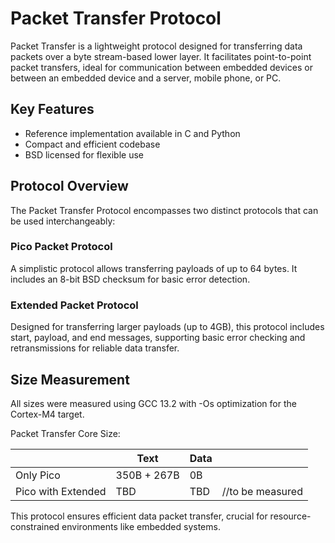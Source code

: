 # Packet Transfer Protocol

Packet Transfer is a lightweight protocol designed for transferring data packets over a byte stream-based lower layer. It facilitates point-to-point packet transfers, ideal for communication between embedded devices or between an embedded device and a server, mobile phone, or PC.

## Key Features

- Reference implementation available in C and Python
- Compact and efficient codebase
- BSD licensed for flexible use

## Protocol Overview

The Packet Transfer Protocol encompasses two distinct protocols that can be used interchangeably:

### Pico Packet Protocol

A simplistic protocol allows transferring payloads of up to 64 bytes. It includes an 8-bit BSD checksum for basic error detection.

### Extended Packet Protocol

Designed for transferring larger payloads (up to 4GB), this protocol includes start, payload, and end messages, supporting basic error checking and retransmissions for reliable data transfer.

## Size Measurement

All sizes were measured using GCC 13.2 with -Os optimization for the Cortex-M4 target.

Packet Transfer Core Size:

|                    | Text        | Data |                  |
|--------------------|-------------|------|------------------|
| Only Pico          | 350B + 267B | 0B   |                  |
| Pico with Extended | TBD         | TBD  | //to be measured |

This protocol ensures efficient data packet transfer, crucial for resource-constrained environments like embedded systems.
